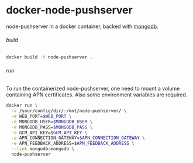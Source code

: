 # docker-node-pushserver

node-pushserver in a docker container, backed with [mongodb](https://github.com/tutumcloud/tutum-docker-mongodb).

###### build
```bash
docker build -t node-pushserver .
```

###### run
To run the containerized node-pushserver, one need to mount a volume containing
APN certificates. Also some environment variables are required.
```bash
docker run \
  -v /your/config/dir/:/mnt/node-pushserver/ \
  -e WEB_PORT=$WEB_PORT \
  -e MONGODB_USER=$MONGODB_USER \
  -e MONGODB_PASS=$MONGODB_PASS \
  -e GCM_API_KEY=$GCM_API_KEY \
  -e APN_CONNECTION_GATEWAY=$APN_CONNECTION_GATEWAY \
  -e APN_FEEDBACK_ADDRESS=$APN_FEEDBACK_ADDRESS \
  --link mongodb:mongodb \
  node-pushserver
```

